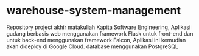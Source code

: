 # warehouse-system-management
Repository project akhir matakuliah Kapita Software Engineering, Aplikasi gudang berbasis web menggunakan framework Flask untuk front-end dan untuk back-end menggunakan framework Falcon, Aplikasi ini kemudian akan dideploy di Google Cloud.
database menggunakan PostgreSQL

